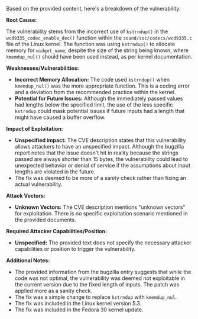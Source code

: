 Based on the provided content, here's a breakdown of the vulnerability:

**Root Cause:**

The vulnerability stems from the incorrect use of `kstrndup()` in the `wcd9335_codec_enable_dec()` function within the `sound/soc/codecs/wcd9335.c` file of the Linux kernel. The function was using `kstrndup()` to allocate memory for `widget_name`, despite the size of the string being known, where `kmemdup_nul()` should have been used instead, as per kernel documentation.

**Weaknesses/Vulnerabilities:**

-   **Incorrect Memory Allocation:** The code used `kstrndup()` when `kmemdup_nul()` was the more appropriate function. This is a coding error and a deviation from the recommended practice within the kernel.
-   **Potential for Future Issues:** Although the immediately passed values had lengths below the specified limit, the use of the less specific `kstrndup` could mask potential issues if future inputs had a length that might have caused a buffer overflow.

**Impact of Exploitation:**

-   **Unspecified impact:**  The CVE description states that this vulnerability allows attackers to have an unspecified impact. Although the bugzilla report notes that the issue doesn't hit in reality because the strings passed are always shorter than 15 bytes, the vulnerability could lead to unexpected behavior or denial of service if the assumptions about input lengths are violated in the future.
-   The fix was deemed to be more of a sanity check rather than fixing an actual vulnerability.

**Attack Vectors:**

-   **Unknown Vectors:** The CVE description mentions "unknown vectors" for exploitation. There is no specific exploitation scenario mentioned in the provided documents.

**Required Attacker Capabilities/Position:**

-   **Unspecified:**  The provided text does not specify the necessary attacker capabilities or position to trigger the vulnerability.

**Additional Notes:**
* The provided information from the bugzilla entry suggests that while the code was not optimal, the vulnerability was deemed not exploitable in the current version due to the fixed length of inputs. The patch was applied more as a sanity check.
* The fix was a simple change to replace `kstrndup` with `kmemdup_nul`.
* The fix was included in the Linux kernel version 5.3.
* The fix was included in the Fedora 30 kernel update.